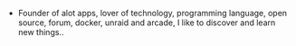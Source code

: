 - Founder of alot apps, lover of technology, programming language, open source, forum, docker, unraid and arcade, I like to discover and learn new things..
  <br>






























































































































































































































































































































































































































































































